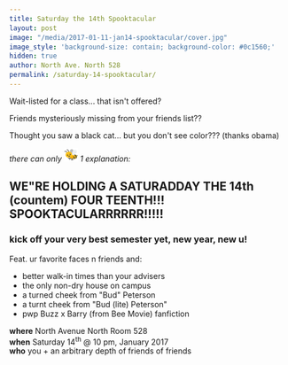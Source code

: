 ```yaml
---
title: Saturday the 14th Spooktacular
layout: post
image: "/media/2017-01-11-jan14-spooktacular/cover.jpg"
image_style: 'background-size: contain; background-color: #0c1560;'
hidden: true
author: North Ave. North 528
permalink: /saturday-14-spooktacular/
---
```


Wait-listed for a class... that isn't offered?

Friends mysteriously missing from your friends list??

Thought you saw a black cat... but you don't see color??? (thanks obama)

_there can only <img width="25px" height="auto" src="/media/2017-01-11-jan14-spooktacular/bee.png" /> 1 explanation:_

## WE"RE HOLDING A SATURADDAY THE 14th (countem) FOUR TEENTH!!! SPOOKTACULARRRRRR!!!!!

### kick off your very best semester yet, new year, new u!

Feat. ur favorite faces n friends and:

 - better walk-in times than your advisers
 - the only non-dry house on campus
 - a turned cheek from "Bud" Peterson
 - a turnt cheek from "Bud (lite) Peterson"
 - pwp Buzz x Barry (from Bee Movie) fanfiction


<div class="message">
 <b>where</b> North Avenue North Room 528
 <br/>
 <b>when</b> Saturday 14<sup>th</sup> @ 10 pm, January 2017
 <br/>
 <b>who</b> you + an arbitrary depth of friends of friends
</div>
